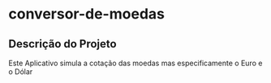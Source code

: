 # conversor-de-moedas
## Descrição do Projeto
<p> Este  Aplicativo  simula a  cotação das moedas mas especificamente o Euro e o Dólar </p>

<img src="">
  
